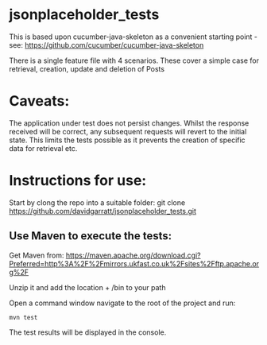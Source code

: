 # jsonplaceholder_tests

This is based upon cucumber-java-skeleton as a convenient starting point - see: https://github.com/cucumber/cucumber-java-skeleton

There is a single feature file with 4 scenarios. These cover a simple case for retrieval, creation, update and deletion of Posts

# Caveats:
The application under test does not persist changes. Whilst the response received will be correct, any subsequent requests will revert to the initial state. This limits the tests possible as it prevents the creation of specific data for retrieval etc.

# Instructions for use:

Start by clong the repo into a suitable folder:
git clone https://github.com/davidgarratt/jsonplaceholder_tests.git

## Use Maven to execute the tests:

Get Maven from: https://maven.apache.org/download.cgi?Preferred=http%3A%2F%2Fmirrors.ukfast.co.uk%2Fsites%2Fftp.apache.org%2F

Unzip it and add the location + /bin to your path

Open a command window navigate to the root of the project and run:

    mvn test

The test results will be displayed in the console.
